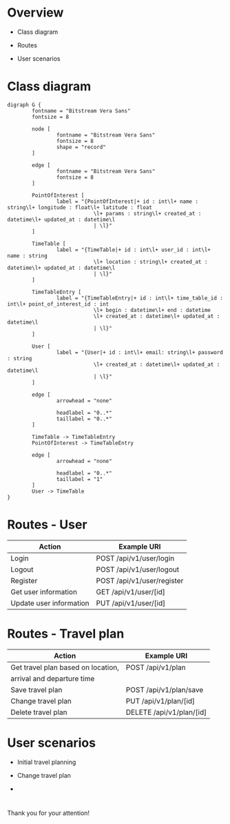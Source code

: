 # Overview

- Class diagram

- Routes

- User scenarios

# Class diagram

```graphviz
digraph G {
        fontname = "Bitstream Vera Sans"
        fontsize = 8

        node [
                fontname = "Bitstream Vera Sans"
                fontsize = 8
                shape = "record"
        ]

        edge [
                fontname = "Bitstream Vera Sans"
                fontsize = 8
        ]

        PointOfInterest [
                label = "{PointOfInterest|+ id : int\l+ name : string\l+ longitude : float\l+ latitude : float
                            \l+ params : string\l+ created_at : datetime\l+ updated_at : datetime\l
                            | \l}"
        ]

        TimeTable [
                label = "{TimeTable|+ id : int\l+ user_id : int\l+ name : string
                            \l+ location : string\l+ created_at : datetime\l+ updated_at : datetime\l
                            | \l}"
        ]

        TimeTableEntry [
                label = "{TimeTableEntry|+ id : int\l+ time_table_id : int\l+ point_of_interest_id : int
                            \l+ begin : datetime\l+ end : datetime
                            \l+ created_at : datetime\l+ updated_at : datetime\l
                            | \l}"
        ]

        User [
                label = "{User|+ id : int\l+ email: string\l+ password : string 
                            \l+ created_at : datetime\l+ updated_at : datetime\l
                            | \l}"
        ]

        edge [
                arrowhead = "none"

                headlabel = "0..*"
                taillabel = "0..*"
        ]

        TimeTable -> TimeTableEntry 
        PointOfInterest -> TimeTableEntry

        edge [
                arrowhead = "none"

                headlabel = "0..*"
                taillabel = "1"
        ]
        User -> TimeTable 
}
```

# Routes - User

| Action                  | Example URI                |
|-------------------------|----------------------------|
| Login                   | POST /api/v1/user/login    |
| Logout                  | POST /api/v1/user/logout   |
| Register                | POST /api/v1/user/register |
| Get user information    | GET  /api/v1/user/[id]     |
| Update user information | PUT  /api/v1/user/[id]     |

# Routes - Travel plan

| Action                             | Example URI              |
|------------------------------------|--------------------------|
| Get travel plan based on location, | POST /api/v1/plan        |
| arrival and departure time         |                          |
| Save travel plan                   | POST /api/v1/plan/save   |
| Change travel plan                 | PUT /api/v1/plan/[id]    |
| Delete travel plan                 | DELETE /api/v1/plan/[id] |

# User scenarios 

- Initial travel planning    

- Change travel plan 

- 

# 

Thank you for your attention!



